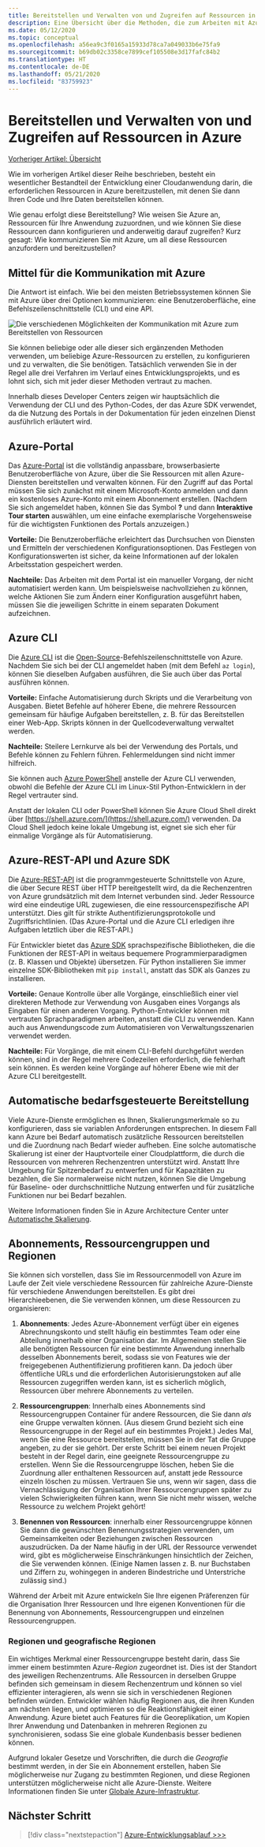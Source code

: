 ```yaml
---
title: Bereitstellen und Verwalten von und Zugreifen auf Ressourcen in Azure
description: Eine Übersicht über die Methoden, die zum Arbeiten mit Azure-Ressourcen verwendet werden, einschließlich des Azure-Portals, der Azure CLI und des Azure SDK.
ms.date: 05/12/2020
ms.topic: conceptual
ms.openlocfilehash: a56ea9c3f0165a15933d78ca7a049033b6e75fa9
ms.sourcegitcommit: b69db02c3358ce7899cef105508e3d17fafc84b2
ms.translationtype: HT
ms.contentlocale: de-DE
ms.lasthandoff: 05/21/2020
ms.locfileid: "83759923"
---
```

# <a name="provisioning-accessing-and-managing-resources-on-azure"></a>Bereitstellen und Verwalten von und Zugreifen auf Ressourcen in Azure

[Vorheriger Artikel: Übersicht](cloud-development-overview.md)

Wie im vorherigen Artikel dieser Reihe beschrieben, besteht ein wesentlicher Bestandteil der Entwicklung einer Cloudanwendung darin, die erforderlichen Ressourcen in Azure bereitzustellen, mit denen Sie dann Ihren Code und Ihre Daten bereitstellen können.

Wie genau erfolgt diese Bereitstellung? Wie weisen Sie Azure an, Ressourcen für Ihre Anwendung zuzuordnen, und wie können Sie diese Ressourcen dann konfigurieren und anderweitig darauf zugreifen? Kurz gesagt: Wie kommunizieren Sie mit Azure, um all diese Ressourcen anzufordern und bereitzustellen?

## <a name="means-of-communicating-with-azure"></a>Mittel für die Kommunikation mit Azure

Die Antwort ist einfach. Wie bei den meisten Betriebssystemen können Sie mit Azure über drei Optionen kommunizieren: eine Benutzeroberfläche, eine Befehlszeilenschnittstelle (CLI) und eine API.

![Die verschiedenen Möglichkeiten der Kommunikation mit Azure zum Bereitstellen von Ressourcen](media/cloud-development/communication-with-azure.png)

Sie können beliebige oder alle dieser sich ergänzenden Methoden verwenden, um beliebige Azure-Ressourcen zu erstellen, zu konfigurieren und zu verwalten, die Sie benötigen. Tatsächlich verwenden Sie in der Regel alle drei Verfahren im Verlauf eines Entwicklungsprojekts, und es lohnt sich, sich mit jeder dieser Methoden vertraut zu machen.

Innerhalb dieses Developer Centers zeigen wir hauptsächlich die Verwendung der CLI und des Python-Codes, der das Azure SDK verwendet, da die Nutzung des Portals in der Dokumentation für jeden einzelnen Dienst ausführlich erläutert wird.

## <a name="azure-portal"></a>Azure-Portal

Das [Azure-Portal](https://portal.azure.com) ist die vollständig anpassbare, browserbasierte Benutzeroberfläche von Azure, über die Sie Ressourcen mit allen Azure-Diensten bereitstellen und verwalten können. Für den Zugriff auf das Portal müssen Sie sich zunächst mit einem Microsoft-Konto anmelden und dann ein kostenloses Azure-Konto mit einem Abonnement erstellen. (Nachdem Sie sich angemeldet haben, können Sie das Symbol **?** und dann **Interaktive Tour starten** auswählen, um eine einfache exemplarische Vorgehensweise für die wichtigsten Funktionen des Portals anzuzeigen.)

**Vorteile:** Die Benutzeroberfläche erleichtert das Durchsuchen von Diensten und Ermitteln der verschiedenen Konfigurationsoptionen. Das Festlegen von Konfigurationswerten ist sicher, da keine Informationen auf der lokalen Arbeitsstation gespeichert werden.

**Nachteile:** Das Arbeiten mit dem Portal ist ein manueller Vorgang, der nicht automatisiert werden kann. Um beispielsweise nachvollziehen zu können, welche Aktionen Sie zum Ändern einer Konfiguration ausgeführt haben, müssen Sie die jeweiligen Schritte in einem separaten Dokument aufzeichnen.

## <a name="azure-cli"></a>Azure CLI

Die [Azure CLI](/cli/azure/?view=azure-cli-latest) ist die [Open-Source](https://github.com/Azure/azure-cli)-Befehlszeilenschnittstelle von Azure. Nachdem Sie sich bei der CLI angemeldet haben (mit dem Befehl `az login`), können Sie dieselben Aufgaben ausführen, die Sie auch über das Portal ausführen können.
  
**Vorteile:** Einfache Automatisierung durch Skripts und die Verarbeitung von Ausgaben. Bietet Befehle auf höherer Ebene, die mehrere Ressourcen gemeinsam für häufige Aufgaben bereitstellen, z. B. für das Bereitstellen einer Web-App. Skripts können in der Quellcodeverwaltung verwaltet werden.

**Nachteile:** Steilere Lernkurve als bei der Verwendung des Portals, und Befehle können zu Fehlern führen. Fehlermeldungen sind nicht immer hilfreich.

Sie können auch [Azure PowerShell](/powershell/) anstelle der Azure CLI verwenden, obwohl die Befehle der Azure CLI im Linux-Stil Python-Entwicklern in der Regel vertrauter sind.

Anstatt der lokalen CLI oder PowerShell können Sie Azure Cloud Shell direkt über [https://shell.azure.com/](https://shell.azure.com/) verwenden. Da Cloud Shell jedoch keine lokale Umgebung ist, eignet sie sich eher für einmalige Vorgänge als für Automatisierung.

## <a name="azure-rest-api-and-azure-sdk"></a>Azure-REST-API und Azure SDK

Die [Azure-REST-API](/rest/api/?view=Azure) ist die programmgesteuerte Schnittstelle von Azure, die über Secure REST über HTTP bereitgestellt wird, da die Rechenzentren von Azure grundsätzlich mit dem Internet verbunden sind. Jeder Ressource wird eine eindeutige URL zugewiesen, die eine ressourcenspezifische API unterstützt. Dies gilt für strikte Authentifizierungsprotokolle und Zugriffsrichtlinien. (Das Azure-Portal und die Azure CLI erledigen ihre Aufgaben letztlich über die REST-API.)

Für Entwickler bietet das [Azure SDK](https://azure.microsoft.com/downloads/) sprachspezifische Bibliotheken, die die Funktionen der REST-API in weitaus bequemere Programmierparadigmen (z. B. Klassen und Objekte) übersetzen. Für Python installieren Sie immer einzelne SDK-Bibliotheken mit `pip install`, anstatt das SDK als Ganzes zu installieren.

**Vorteile:** Genaue Kontrolle über alle Vorgänge, einschließlich einer viel direkteren Methode zur Verwendung von Ausgaben eines Vorgangs als Eingaben für einen anderen Vorgang. Python-Entwickler können mit vertrauten Sprachparadigmen arbeiten, anstatt die CLI zu verwenden. Kann auch aus Anwendungscode zum Automatisieren von Verwaltungsszenarien verwendet werden.
  
**Nachteile:** Für Vorgänge, die mit einem CLI-Befehl durchgeführt werden können, sind in der Regel mehrere Codezeilen erforderlich, die fehlerhaft sein können. Es werden keine Vorgänge auf höherer Ebene wie mit der Azure CLI bereitgestellt.

## <a name="automatic-on-demand-provisioning"></a>Automatische bedarfsgesteuerte Bereitstellung

Viele Azure-Dienste ermöglichen es Ihnen, Skalierungsmerkmale so zu konfigurieren, dass sie variablen Anforderungen entsprechen. In diesem Fall kann Azure bei Bedarf automatisch zusätzliche Ressourcen bereitstellen und die Zuordnung nach Bedarf wieder aufheben. Eine solche automatische Skalierung ist einer der Hauptvorteile einer Cloudplattform, die durch die Ressourcen von mehreren Rechenzentren unterstützt wird. Anstatt Ihre Umgebung für Spitzenbedarf zu entwerfen und für Kapazitäten zu bezahlen, die Sie normalerweise nicht nutzen, können Sie die Umgebung für Baseline- oder durchschnittliche Nutzung entwerfen und für zusätzliche Funktionen nur bei Bedarf bezahlen.

Weitere Informationen finden Sie in Azure Architecture Center unter [Automatische Skalierung](/azure/architecture/best-practices/auto-scaling).

## <a name="subscriptions-resource-groups-and-regions"></a>Abonnements, Ressourcengruppen und Regionen

Sie können sich vorstellen, dass Sie im Ressourcenmodell von Azure im Laufe der Zeit viele verschiedene Ressourcen für zahlreiche Azure-Dienste für verschiedene Anwendungen bereitstellen. Es gibt drei Hierarchieebenen, die Sie verwenden können, um diese Ressourcen zu organisieren:

1. **Abonnements**: Jedes Azure-Abonnement verfügt über ein eigenes Abrechnungskonto und stellt häufig ein bestimmtes Team oder eine Abteilung innerhalb einer Organisation dar. Im Allgemeinen stellen Sie alle benötigten Ressourcen für eine bestimmte Anwendung innerhalb desselben Abonnements bereit, sodass sie von Features wie der freigegebenen Authentifizierung profitieren kann. Da jedoch über öffentliche URLs und die erforderlichen Autorisierungstoken auf alle Ressourcen zugegriffen werden kann, ist es sicherlich möglich, Ressourcen über mehrere Abonnements zu verteilen.

1. **Ressourcengruppen**: Innerhalb eines Abonnements sind Ressourcengruppen Container für andere Ressourcen, die Sie dann *als* eine Gruppe verwalten können. (Aus diesem Grund bezieht sich eine Ressourcengruppe in der Regel auf ein bestimmtes Projekt.) Jedes Mal, wenn Sie eine Ressource bereitstellen, müssen Sie in der Tat die Gruppe angeben, zu der sie gehört. Der erste Schritt bei einem neuen Projekt besteht in der Regel darin, eine geeignete Ressourcengruppe zu erstellen. Wenn Sie die Ressourcengruppe löschen, heben Sie die Zuordnung aller enthaltenen Ressourcen auf, anstatt jede Ressource einzeln löschen zu müssen. Vertrauen Sie uns, wenn wir sagen, dass die Vernachlässigung der Organisation Ihrer Ressourcengruppen später zu vielen Schwierigkeiten führen kann, wenn Sie nicht mehr wissen, welche Ressource zu welchem Projekt gehört!

1. **Benennen von Ressourcen**: innerhalb einer Ressourcengruppe können Sie dann die gewünschten Benennungsstrategien verwenden, um Gemeinsamkeiten oder Beziehungen zwischen Ressourcen auszudrücken. Da der Name häufig in der URL der Ressource verwendet wird, gibt es möglicherweise Einschränkungen hinsichtlich der Zeichen, die Sie verwenden können. (Einige Namen lassen z. B. nur Buchstaben und Ziffern zu, wohingegen in anderen Bindestriche und Unterstriche zulässig sind.)

Während der Arbeit mit Azure entwickeln Sie Ihre eigenen Präferenzen für die Organisation Ihrer Ressourcen und Ihre eigenen Konventionen für die Benennung von Abonnements, Ressourcengruppen und einzelnen Ressourcengruppen.

### <a name="regions-and-geographies"></a>Regionen und geografische Regionen

Ein wichtiges Merkmal einer Ressourcengruppe besteht darin, dass Sie immer einem bestimmten Azure-*Region* zugeordnet ist. Dies ist der Standort des jeweiligen Rechenzentrums. Alle Ressourcen in derselben Gruppe befinden sich gemeinsam in diesem Rechenzentrum und können so viel effizienter interagieren, als wenn sie sich in verschiedenen Regionen befinden würden. Entwickler wählen häufig Regionen aus, die ihren Kunden am nächsten liegen, und optimieren so die Reaktionsfähigkeit einer Anwendung. Azure bietet auch Features für die Georeplikation, um Kopien Ihrer Anwendung und Datenbanken in mehreren Regionen zu synchronisieren, sodass Sie eine globale Kundenbasis besser bedienen können.

Aufgrund lokaler Gesetze und Vorschriften, die durch die *Geografie* bestimmt werden, in der Sie ein Abonnement erstellen, haben Sie möglicherweise nur Zugang zu bestimmten Regionen, und diese Regionen unterstützen möglicherweise nicht alle Azure-Dienste. Weitere Informationen finden Sie unter [Globale Azure-Infrastruktur](https://azure.microsoft.com/global-infrastructure/).

## <a name="next-step"></a>Nächster Schritt

> [!div class="nextstepaction"]
> [Azure-Entwicklungsablauf >>>](cloud-development-flow.md)

